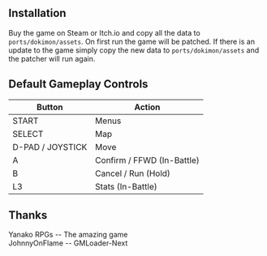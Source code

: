 ## Installation
Buy the game on Steam or Itch.io and copy all the data to `ports/dokimon/assets`. On first run the game will be patched. If there is an update to the game simply copy the new data to `ports/dokimon/assets` and the patcher will run again.

## Default Gameplay Controls
| Button            | Action                                |
|--                 |--                                     |
| START             | Menus                                 |
| SELECT            | Map                                   |
| D-PAD / JOYSTICK  | Move                                  |
| A                 | Confirm / FFWD (In-Battle)            |
| B                 | Cancel / Run (Hold)                   |
| L3                | Stats (In-Battle)                     |

## Thanks
Yanako RPGs -- The amazing game  
JohnnyOnFlame -- GMLoader-Next  